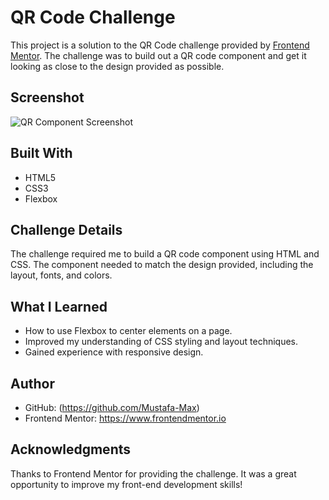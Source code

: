 # QR Code Challenge

This project is a solution to the QR Code challenge provided by [Frontend Mentor](https://www.frontendmentor.io). The challenge was to build out a QR code component and get it looking as close to the design provided as possible.

## Screenshot

![QR Component Screenshot](![image](https://github.com/user-attachments/assets/7da7a3b6-bdf2-4077-9da8-f658750cd3ff)
)

## Built With

- HTML5
- CSS3
- Flexbox

## Challenge Details

The challenge required me to build a QR code component using HTML and CSS. The component needed to match the design provided, including the layout, fonts, and colors.

## What I Learned

- How to use Flexbox to center elements on a page.
- Improved my understanding of CSS styling and layout techniques.
- Gained experience with responsive design.

## Author

- GitHub: (https://github.com/Mustafa-Max)
- Frontend Mentor: https://www.frontendmentor.io

## Acknowledgments

Thanks to Frontend Mentor for providing the challenge. It was a great opportunity to improve my front-end development skills!
